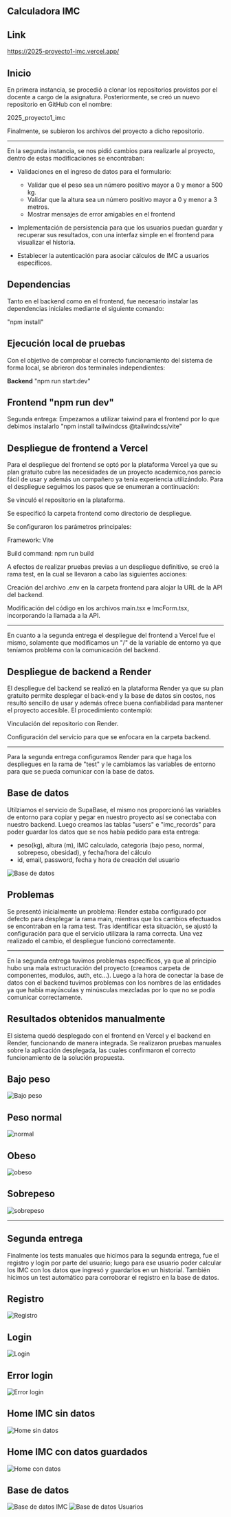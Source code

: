 ##  Calculadora IMC

## Link
https://2025-proyecto1-imc.vercel.app/

## Inicio
En primera instancia, se procedió a clonar los repositorios provistos por el docente a cargo de la asignatura.
Posteriormente, se creó un nuevo repositorio en GitHub con el nombre:

2025_proyecto1_imc

Finalmente, se subieron los archivos del proyecto a dicho repositorio.

--- 
En la segunda instancia, se nos pidió cambios para realizarle al proyecto, dentro de estas modificaciones se encontraban: 
- Validaciones en el ingreso de datos para el formulario:
    - Validar que el peso sea un número positivo mayor a 0 y menor a 500 kg.
    - Validar que la altura sea un número positivo mayor a 0 y menor a 3 metros.
    - Mostrar mensajes de error amigables en el frontend

- Implementación de persistencia para que los usuarios puedan guardar y recuperar sus resultados, con una interfaz simple
en el frontend para visualizar el historia.

- Establecer la autenticación para asociar cálculos de IMC a usuarios específicos.

## Dependencias
Tanto en el backend como en el frontend, fue necesario instalar las dependencias iniciales mediante el siguiente comando:

"npm install"

## Ejecución local de pruebas
Con el objetivo de comprobar el correcto funcionamiento del sistema de forma local, se abrieron dos terminales independientes:

**Backend**
"npm run start:dev"

**Frontend**
"npm run dev"
---
Segunda entrega:
Empezamos a utilizar taiwind para el frontend por lo que debimos instalarlo "npm install tailwindcss @tailwindcss/vite"


## Despliegue de frontend a Vercel
Para el despliegue del frontend se optó por la plataforma Vercel ya que su plan gratuito cubre las necesidades de  un proyecto academico,nos parecio fácil de usar y además  un compañero ya tenia experiencia utilizándolo.
 Para el despliegue seguimos los pasos que se enumeran a continuación:

Se vinculó el repositorio en la plataforma.

Se especificó la carpeta frontend como directorio de despliegue.

Se configuraron los parámetros principales:

Framework: Vite

Build command: npm run build

A efectos de realizar pruebas previas a un despliegue definitivo, se creó la rama test, en la cual se llevaron a cabo las siguientes acciones:

Creación del archivo .env en la carpeta frontend para alojar la URL de la API del backend.

Modificación del código en los archivos main.tsx e ImcForm.tsx, incorporando la llamada a la API.

---
En cuanto a la segunda entrega el despliegue del frontend a Vercel fue el mismo, solamente que modificamos un "/" de la variable de entorno ya que teníamos problema con la comunicación del backend.

## Despliegue de backend a Render
El despliegue del backend se realizó en la plataforma Render ya que su plan gratuito permite desplegar el back-end y la base de datos sin costos, nos resultó sencillo de usar y además ofrece buena confiabilidad para mantener el proyecto accesible.
El procedimiento contempló:

Vinculación del repositorio con Render.

Configuración del servicio para que se enfocara en la carpeta backend.

---
Para la segunda entrega configuramos Render para que haga los despliegues en la rama de "test" y le cambiamos las variables de entorno para que se pueda comunicar con la base de datos.


## Base de datos
Utilziamos el servicio de SupaBase, el mismo  nos proporcionó las variables de entorno para copiar y pegar en nuestro proyecto así se conectaba con nuestro backend.
Luego creamos las tablas "users" e "imc_records" para poder guardar los datos que se nos había pedido para esta entrega: 
- peso(kg), altura (m), IMC calculado, categoría (bajo peso, normal, sobrepeso, obesidad), y fecha/hora del cálculo
- id, email, password, fecha y hora de creación del usuario

![Base de datos](./images/basededatos.png)


## Problemas 
Se presentó inicialmente un problema: Render estaba configurado por defecto para desplegar la rama main, mientras que los cambios efectuados se encontraban en la rama test.
Tras identificar esta situación, se ajustó la configuración para que el servicio utilizara la rama correcta. Una vez realizado el cambio, el despliegue funcionó correctamente.

---
En la segunda entrega tuvimos problemas específicos, ya que al principio hubo una mala estructuración del proyecto (creamos carpeta de componentes, modulos, auth, etc...). Luego a la hora de conectar la base de datos con el backend tuvimos problemas con los nombres de las entidades ya que había mayúsculas y minúsculas mezcladas por lo que no se podía comunicar correctamente. 

## Resultados obtenidos manualmente
El sistema quedó desplegado con el frontend en Vercel y el backend en Render, funcionando de manera integrada.
Se realizaron pruebas manuales sobre la aplicación desplegada, las cuales confirmaron el correcto funcionamiento de la solución propuesta.


## Bajo peso
![Bajo peso](./images/bajopeso.png)
## Peso normal
![normal](./images/normal.png)
## Obeso
![obeso](./images/obeso.png)
## Sobrepeso
![sobrepeso](./images/sobrepeso.png) 

---

## Segunda entrega
Finalmente los tests manuales que hicimos para la segunda entrega, fue el registro y login por parte del usuario; luego para ese usuario poder calcular los IMC con los datos que ingresó y guardarlos en un historial. 
También hicimos un test automático para corroborar el registro en la base de datos.

## Registro
![Registro](./images/registro.png)
## Login
![Login](./images/login.png)
## Error login
![Error login](./images/error-inicio-sesion.png)
## Home IMC sin datos
![Home sin datos](./images/home-imc-vacio.png)
## Home IMC con datos guardados
![Home con datos](./images/imc-datos-cargados.png)
## Base de datos
![Base de datos IMC](./images/basededatos-imc.png)
![Base de datos Usuarios](./images/basededatos-user.png)
